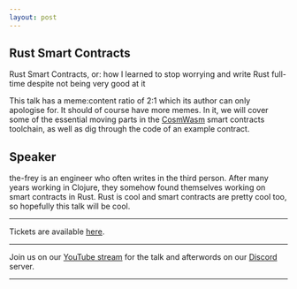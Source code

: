 ```yaml
---
layout: post
---
```


## Rust Smart Contracts

Rust Smart Contracts, or: how I learned to stop worrying and write Rust full-time despite not being very good at it

This talk has a meme:content ratio of 2:1 which its author can only apologise for. It should of course have more memes. In it, we will cover some of the essential moving parts in the [CosmWasm][CosmWasm] smart contracts toolchain, as well as dig through the code of an example contract.

## Speaker

the-frey is an engineer who often writes in the third person. After many years working in Clojure, they somehow found themselves working on smart contracts in Rust. Rust is cool and smart contracts are pretty cool too, so hopefully this talk will be cool.

---

Tickets are available [here][EventBrite].

---

Join us on our [YouTube stream][Livestream] for the talk and afterwords on our [Discord][Discord] server.

---

[Livestream]: https://www.youtube.com/watch?v=AiyuK4mHB1A
[Discord]: https://discord.gg/JExyX9V
[EventBrite]:  https://www.eventbrite.co.uk/e/lambda-lounge-rust-manchester-smart-contracts-in-rust-tickets-267883244997
[CosmWasm]: https://cosmwasm.com/